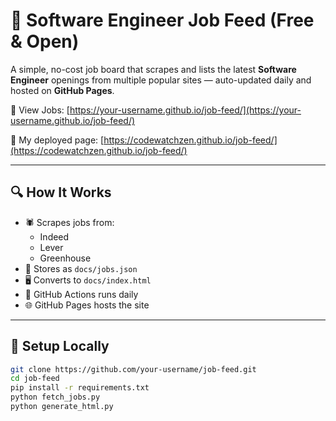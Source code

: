 # 🧰 Software Engineer Job Feed (Free & Open)

A simple, no-cost job board that scrapes and lists the latest **Software Engineer** openings from multiple popular sites — auto-updated daily and hosted on **GitHub Pages**.

🔗 View Jobs: [https://your-username.github.io/job-feed/](https://your-username.github.io/job-feed/)

🔗 My deployed page: [https://codewatchzen.github.io/job-feed/](https://codewatchzen.github.io/job-feed/)

---

## 🔍 How It Works

- 🕷 Scrapes jobs from:
  - Indeed
  - Lever
  - Greenhouse
- 💾 Stores as `docs/jobs.json`
- 🖥 Converts to `docs/index.html`
- 🔁 GitHub Actions runs daily
- 🌐 GitHub Pages hosts the site

---

## 🚀 Setup Locally

```bash
git clone https://github.com/your-username/job-feed.git
cd job-feed
pip install -r requirements.txt
python fetch_jobs.py
python generate_html.py
